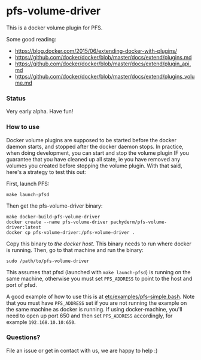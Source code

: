 # pfs-volume-driver

This is a docker volume plugin for PFS.

Some good reading:

* https://blog.docker.com/2015/06/extending-docker-with-plugins/
* https://github.com/docker/docker/blob/master/docs/extend/plugins.md
* https://github.com/docker/docker/blob/master/docs/extend/plugin_api.md
* https://github.com/docker/docker/blob/master/docs/extend/plugins_volume.md

### Status

Very early alpha. Have fun!

### How to use

Docker volume plugins are supposed to be started before the docker daemon starts, and
stopped after the docker daemon stops. In practice, when doing development, you can
start and stop the volume plugin IF you guarantee that you have cleaned up all state,
ie you have removed any volumes you created before stopping the volume plugin. With
that said, here's a strategy to test this out:

First, launch PFS:

```
make launch-pfsd
```

Then get the pfs-volume-driver binary:

```
make docker-build-pfs-volume-driver
docker create --name pfs-volume-driver pachyderm/pfs-volume-driver:latest
docker cp pfs-volume-driver:/pfs-volume-driver .
```

Copy this binary to *the docker host*. This binary needs to run where docker is running.
Then, go to that machine and run the binary:

```
sudo /path/to/pfs-volume-driver
```

This assumes that pfsd (launched with `make launch-pfsd`) is running on the same machine,
otherwise you must set `PFS_ADDRESS` to point to the host and port of pfsd.

A good example of how to use this is at [etc/examples/pfs-simple.bash](etc/examples/pfs-simple.bash).
Note that you must have `PFS_ADDRESS` set if you are not running the example on the same machine
as docker is running. If using docker-machine, you'll need to open up port 650 and then set
`PFS_ADDRESS` accordingly, for example `192.168.10.10:650`.

### Questions?

File an issue or get in contact with us, we are happy to help :)
